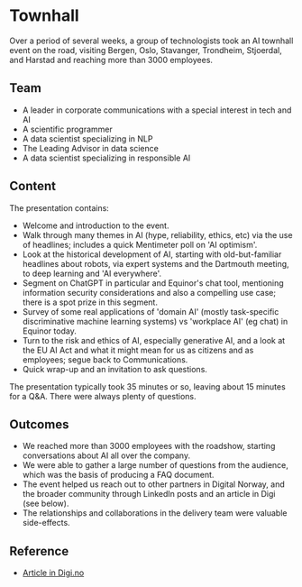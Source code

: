 # Townhall

Over a period of several weeks, a group of technologists took an AI townhall event on the road, visiting Bergen, Oslo, Stavanger, Trondheim, Stjoerdal, and Harstad and reaching more than 3000 employees.


## Team

- A leader in corporate communications with a special interest in tech and AI
- A scientific programmer
- A data scientist specializing in NLP
- The Leading Advisor in data science
- A data scientist specializing in responsible AI


## Content

The presentation contains:

- Welcome and introduction to the event.
- Walk through many themes in AI (hype, reliability, ethics, etc) via the use of headlines; includes a quick Mentimeter poll on 'AI optimism'.
- Look at the historical development of AI, starting with old-but-familiar headlines about robots, via expert systems and the Dartmouth meeting, to deep learning and 'AI everywhere'.
- Segment on ChatGPT in particular and Equinor's chat tool, mentioning information security considerations and also a compelling use case; there is a spot prize in this segment.
- Survey of some real applications of 'domain AI' (mostly task-specific discriminative machine learning systems) vs 'workplace AI' (eg chat) in Equinor today.
- Turn to the risk and ethics of AI, especially generative AI, and a look at the EU AI Act and what it might mean for us as citizens and as employees; segue back to Communications.
- Quick wrap-up and an invitation to ask questions.

The presentation typically took 35 minutes or so, leaving about 15 minutes for a Q&A. There were always plenty of questions.


## Outcomes

- We reached more than 3000 employees with the roadshow, starting conversations about AI all over the company.
- We were able to gather a large number of questions from the audience, which was the basis of producing a FAQ document.
- The event helped us reach out to other partners in Digital Norway, and the broader community through LinkedIn posts and an article in Digi (see below).
- The relationships and collaborations in the delivery team were valuable side-effects.


## Reference

- [Article in Digi.no](https://www.digi.no/artikler/equinor-vil-ha-alle-25-000-ansatte-med-pa-ki-toget/547983https://www.digi.no/artikler/equinor-vil-ha-alle-25-000-ansatte-med-pa-ki-toget/547983)
